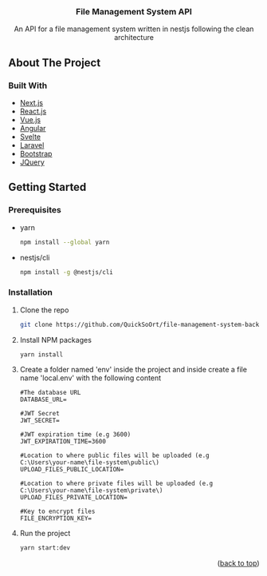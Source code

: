 <div id="top"></div>

<!-- PROJECT LOGO -->
<br />
<div align="center">

<h3 align="center">File Management System API</h3>

  <p align="center">
    An API for a file management system written in nestjs following the clean architecture
  </p>
</div>

<!-- ABOUT THE PROJECT -->
## About The Project

### Built With

* [Next.js](https://nextjs.org/)
* [React.js](https://reactjs.org/)
* [Vue.js](https://vuejs.org/)
* [Angular](https://angular.io/)
* [Svelte](https://svelte.dev/)
* [Laravel](https://laravel.com)
* [Bootstrap](https://getbootstrap.com)
* [JQuery](https://jquery.com)

<!-- GETTING STARTED -->
## Getting Started

### Prerequisites

* yarn
  ```sh
  npm install --global yarn
  ```

* nestjs/cli
  ```sh
  npm install -g @nestjs/cli
  ```

### Installation

1. Clone the repo
   ```sh
   git clone https://github.com/QuickSoOrt/file-management-system-backend.git
   ```
2. Install NPM packages
   ```sh
   yarn install
   ```
3. Create a folder named 'env' inside the project and inside create a file name 'local.env' with the following content
   ```
   #The database URL
   DATABASE_URL=
   
   #JWT Secret
   JWT_SECRET=
   
   #JWT expiration time (e.g 3600)
   JWT_EXPIRATION_TIME=3600
   
   #Location to where public files will be uploaded (e.g C:\Users\your-name\file-system\public\)
   UPLOAD_FILES_PUBLIC_LOCATION=
   
   #Location to where private files will be uploaded (e.g C:\Users\your-name\file-system\private\)
   UPLOAD_FILES_PRIVATE_LOCATION=
   
   #Key to encrypt files
   FILE_ENCRYPTION_KEY=
   ```

8. Run the project
   ```sh
   yarn start:dev
   ```

<p align="right">(<a href="#top">back to top</a>)</p>

<!-- MARKDOWN LINKS & IMAGES -->
<!-- https://www.markdownguide.org/basic-syntax/#reference-style-links -->
[contributors-shield]: https://img.shields.io/github/contributors/github_username/repo_name.svg?style=for-the-badge
[contributors-url]: https://github.com/github_username/repo_name/graphs/contributors
[forks-shield]: https://img.shields.io/github/forks/github_username/repo_name.svg?style=for-the-badge
[forks-url]: https://github.com/github_username/repo_name/network/members
[stars-shield]: https://img.shields.io/github/stars/github_username/repo_name.svg?style=for-the-badge
[stars-url]: https://github.com/github_username/repo_name/stargazers
[issues-shield]: https://img.shields.io/github/issues/github_username/repo_name.svg?style=for-the-badge
[issues-url]: https://github.com/github_username/repo_name/issues
[license-shield]: https://img.shields.io/github/license/github_username/repo_name.svg?style=for-the-badge
[license-url]: https://github.com/github_username/repo_name/blob/master/LICENSE.txt
[linkedin-shield]: https://img.shields.io/badge/-LinkedIn-black.svg?style=for-the-badge&logo=linkedin&colorB=555
[linkedin-url]: https://linkedin.com/in/linkedin_username
[product-screenshot]: images/screenshot.png
